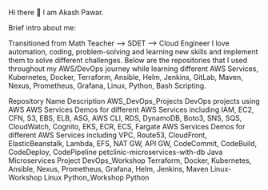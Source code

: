 Hi there 👋
I am Akash Pawar.

Brief intro about me:

Transitioned from Math Teacher --> SDET --> Cloud Engineer
I love automation, coding, problem-solving and learning new skills and implement them to solve different challenges.
Below are the repositories that I used throughout my AWS/DevOps journey while learning different AWS Services, Kubernetes, Docker, Terraform, Ansible, Helm, Jenkins, GitLab, Maven, Nexus, Prometheus, Grafana, Linux, Python, Bash Scripting.

Repository Name	Description
AWS_DevOps_Projects	DevOps projects using AWS
AWS Services	Demos for different AWS Services including IAM, EC2, CFN, S3, EBS, ELB, ASG, AWS CLI, RDS, DynamoDB, Boto3, SNS, SQS, CloudWatch, Cognito, EKS, ECR, ECS, Fargate
AWS Services	Demos for different AWS Services including VPC, Route53, CloudFront, ElasticBeanstalk, Lambda, EFS, NAT GW, API GW, CodeCommit, CodeBuild, CodeDeploy, CodePipeline
petclinic-microservices-with-db	Java Microservices Project
DevOps_Workshop	Terraform, Docker, Kubernetes, Ansible, Nexus, Prometheus, Grafana, Helm, Jenkins, Maven
Linux-Workshop	Linux
Python_Workshop	Python
